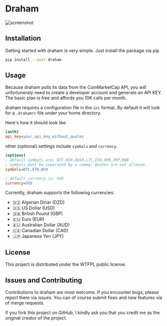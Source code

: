 # Draham

![screenshot](screenshot.png)

## Installation

Getting started with draham is very simple. Just install the package via pip

```sh
pip install --user draham
```

## Usage

Because draham pulls its data from the CoinMarketCap API, you will unfortuneraly
need to create a developer account and generate an API KEY.
The basic plan is free and affords you 10K calls per month.

draham requires a configuration file in the `ini` format. By default it will look
for a `.drahamrc` file under your home directory.

Here's how it should look like

```ini
[auth]
api_key=your_api_key_without_quotes
```

other (optional) settings include `symbols` and `currency`.

```ini
[options]
; default symbols are: BTC,BCH,DASH,LTC,ETH,XMR,XRP,BNB
; symbols must be separated by a comma. Quotes are not allowed.
symbols=BTC,ETH,BCH

; default currency is: USD
currency=USD
```

Currently, draham supports the following currencies:

- 🇩🇿  Algerian Dinar (DZD)
- 🇺🇸  US Dollar (USD)
- 🇬🇧  British Pound (GBP)
- 🇪🇺  Euro (EUR)
- 🇦🇺 Australian Dollar (AUD)
- 🇨🇦  Canadian Dollar (CAD)
- 🇯🇵  Japanese Yen (JPY)


## License

This project is distributed under the WTFPL public license.


## Issues and Contributing

Contributions to draham are most welcome. If you encounter bugs, please
report them via issues. You can of course submit fixes and new features via
of merge requests.

If you fork this project on GitHub, I kindly ask you that you credit me as
the original creator of the project.
